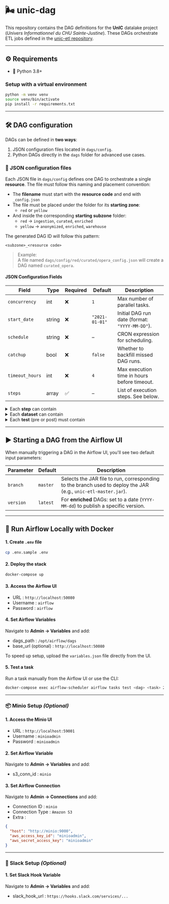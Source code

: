 # 🌬️ unic-dag

This repository contains the DAG definitions for the **UnIC** datalake project (_Univers Informationnel du CHU Sainte-Justine_). These DAGs orchestrate ETL jobs defined in the [unic-etl repository](https://github.com/Ferlab-Ste-Justine/unic-etl).

---

## ⚙️ Requirements

- 🐍 Python 3.8+

### Setup with a virtual environment
```bash
python -m venv venv
source venv/bin/activate
pip install -r requirements.txt
```
---
## 🛠️ DAG configuration
DAGs can be defined in **two ways**:
1. JSON configuration files located in `dags/config`.
2. Python DAGs directly in the `dags` folder for advanced use cases.

### 📄 JSON configuration files
Each JSON file in `dags/config` defines one DAG to orchestrate a single **resource**. The file must follow this naming and placement convention:
- The **filename** must start with the **resource code** and end with `_config.json`
- The file must be placed under the folder for its **starting zone**:  
  - `red` or `yellow`
- And inside the corresponding **starting subzone** folder:  
  - `red` → `ingestion`, `curated`, `enriched`  
  - `yellow` → `anonymized`, `enriched`, `warehouse`

The generated DAG ID will follow this pattern:

```
<subzone>_<resource code>
```

> Example:  
> A file named `dags/config/red/curated/opera_config.json` will create a DAG named `curated_opera`.

#### JSON Configuration Fields
| Field           | Type   | Required | Default        | Description                                    |
| --------------- | ------ | -------- |----------------|------------------------------------------------|
| `concurrency`   | int    | ❌        | `1`            | Max number of parallel tasks.                  |
| `start_date`    | string | ❌        | `"2021-01-01"` | Initial DAG run date (format: `"YYYY-MM-DD"`). |
| `schedule`      | string | ❌        | –              | CRON expression for scheduling.                |
| `catchup`       | bool   | ❌        | `false`        | Whether to backfill missed DAG runs.           |
| `timeout_hours` | int    | ❌        | `4`            | Max execution time in hours before timeout.    |
| `steps`         | array  | ✅        | –              | List of execution steps. See below.            |


<details> <summary>Each <b>step</b> can contain</summary>

| Step Field              | Type   | Required | Default | Description                                                                               |
| ----------------------- | ------ | -------- | ------- |-------------------------------------------------------------------------------------------|
| `destination_zone`      | string | ✅        | –       | Target zone (e.g., `"red"`, `"yellow"`, `"green"`).                                       |
| `destination_subzone`   | string | ✅        | –       | Subzone within the zone (e.g., `"curated"`, `"released"`).                                |
| `main_class`            | string | ❌        | –       | Main class to run in `unic-etl`. Optional for published tasks.                            |
| `multiple_main_methods` | bool   | ❌        | `false` | Whether multiple entrypoints exist in the main class.                                     |
| `pre_tests`             | array  | ❌        | `[]`    | QA tests before step execution. See below.                                                |
| `datasets`              | array  | ✅        | –       | List of datasets to process in the step. One task per dataset will be created. See below. |
| `post_tests`            | array  | ❌        | `[]`    | QA tests after step execution. See below.                                                 |
| `optimize`              | array  | ❌        | `[]`    | List of dataset IDs to optimize (i.e. Delta compaction).                                  |
</details>

<details> <summary>Each <b>dataset</b> can contain</summary>

| Dataset Field  | Type   | Required | Default | Description                                                                                                                                    |
| -------------- | ------ | -------- |---------|------------------------------------------------------------------------------------------------------------------------------------------------|
| `dataset_id`   | string | ✅        | –       | Dataset ID. Supports wildcards.                                                                                                                |
| `cluster_type` | string | ❌        | –       | Cluster size (`"xsmall"`, `"small"`, `"medium"` or `"large"`). Optional for published tasks.                                                   |
| `run_type`     | string | ❌        | –       | Execution type (`"default"` or `"initial"` to reset data). Optional for published tasks.                                                       |
| `pass_date`    | bool   | ❌        | –       | Whether to pass the execution date as a `--date` parameter (for enriched tasks) or a `--version` parameter (for released and published tasks). |
| `dependencies` | array  | ✅        | -       | List of dataset IDs to run upstream. Set to `[]` if there are no upstream dependencies.                                                        |
</details>


<details> <summary>Each <b>test</b> (pre or post) must contain</summary>

| Test Field     | Type   | Required | Default | Description                                                                                                                                  |
|----------------| ------ | -------- |---------|----------------------------------------------------------------------------------------------------------------------------------------------|
| `name`         | string | ✅        | –       | Name of the QA test in `unic-etl`.                                                                                                           |
| `destinations` | string | ✅        | –       | List of dataset IDs to test. Supports wildcards.                                                                                             |
</details>

---

## ▶️ Starting a DAG from the Airflow UI

When manually triggering a DAG in the Airflow UI, you'll see two default input parameters:

| Parameter | Default     | Description                                                                                                    |
|-----------|-------------|----------------------------------------------------------------------------------------------------------------|
| `branch`  | `master`    | Selects the JAR file to run, corresponding to the branch used to deploy the JAR (e.g., `unic-etl-master.jar`). |
| `version` | `latest`    | For **enriched** DAGs: set to a date (`YYYY-MM-dd`) to publish a specific version.                                 |

---
## 🐳 Run Airflow Locally with Docker

#### 1. Create `.env` file

```bash
cp .env.sample .env
```

#### 2. Deploy the stack

```bash
docker-compose up
```

#### 3. Access the Airflow UI

- URL : `http://localhost:50080`
- Username : `airflow`
- Password : `airflow`

#### 4. Set Airflow Variables
Navigate to **Admin → Variables** and add:
- dags_path : `/opt/airflow/dags`
- base_url (optional) : `http://localhost:50080`

To speed up setup, upload the `variables.json` file directly from the UI.

#### 5. Test a task
Run a task manually from the Airflow UI or use the CLI:
```bash
docker-compose exec airflow-scheduler airflow tasks test <dag> <task> 2022-01-01
```
---


### 📦 Minio Setup _(Optional)_

#### 1. Access the Minio UI

- URL : `http://localhost:59001`
- Username : `minioadmin`
- Password : `minioadmin`

#### 2. Set Airflow Variable
Navigate to **Admin → Variables** and add:

- s3_conn_id : `minio`

#### 3. Set Airflow Connection
Navigate to **Admin → Connections** and add:

- Connection ID : `minio`
- Connection Type : `Amazon S3`
- Extra :

```json
{
  "host": "http://minio:9000",
  "aws_access_key_id": "minioadmin",
  "aws_secret_access_key": "minioadmin"
}
```
---
### 🔔 Slack Setup _(Optional)_
#### 1. Set Slack Hook Variable
Navigate to **Admin → Variables** and add:

- slack_hook_url : `https://hooks.slack.com/services/...`